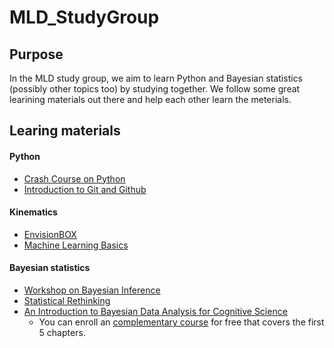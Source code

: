 # MLD_StudyGroup

## Purpose
In the MLD study group, we aim to learn Python and Bayesian statistics (possibly other topics too) by studying together. 
We follow some great learining materials out there and help each other learn the meterials.

## Learing materials
#### Python
- [Crash Course on Python](https://www.coursera.org/learn/python-crash-course)
- [Introduction to Git and Github](https://www.coursera.org/learn/introduction-git-github?specialization=google-it-automation)

#### Kinematics
- [EnvisionBOX](https://envisionbox.org/index.html)
- [Machine Learning Basics](https://github.com/EsamGhaleb/MachineLearningBasics)

#### Bayesian statistics
- [Workshop on Bayesian Inference](https://4ccoxau.github.io/PriorsWorkshop/)
- [Statistical Rethinking](https://github.com/rmcelreath/stat_rethinking_2023)
- [An Introduction to Bayesian Data Analysis for Cognitive Science](https://vasishth.github.io/bayescogsci/book/)
  - You can enroll an [complementary course](https://open.hpi.de/courses/bayesian-statistics2023) for free that covers the first 5 chapters.
